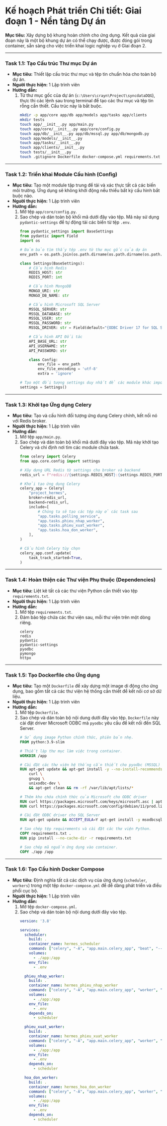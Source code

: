 # Kế hoạch Phát triển Chi tiết: Giai đoạn 1 - Nền tảng Dự án

**Mục tiêu:** Xây dựng bộ khung hoàn chỉnh cho ứng dụng. Kết quả của giai đoạn này là một bộ khung dự án có thể chạy được, được đóng gói trong container, sẵn sàng cho việc triển khai logic nghiệp vụ ở Giai đoạn 2.

---

### **Task 1.1: Tạo Cấu trúc Thư mục Dự án**

*   **Mục tiêu:** Thiết lập cấu trúc thư mục và tệp tin chuẩn hóa cho toàn bộ dự án.
*   **Người thực hiện:** 1 Lập trình viên
*   **Hướng dẫn:**
    1.  Từ thư mục gốc của dự án (`c:\Users\crayn\Project\syncdataDQG`), thực thi các lệnh sau trong terminal để tạo các thư mục và tệp tin rỗng cần thiết. Cấu trúc này là bắt buộc.
        ```bash
        mkdir -p app/core app/db app/models app/tasks app/clients
        mkdir tests
        touch app/__init__.py app/main.py
        touch app/core/__init__.py app/core/config.py
        touch app/db/__init__.py app/db/mssql.py app/db/mongodb.py
        touch app/models/__init__.py
        touch app/tasks/__init__.py
        touch app/clients/__init__.py
        touch tests/__init__.py
        touch .gitignore Dockerfile docker-compose.yml requirements.txt
        ```

---

### **Task 1.2: Triển khai Module Cấu hình (Config)**

*   **Mục tiêu:** Tạo một module tập trung để tải và xác thực tất cả các biến môi trường. Ứng dụng sẽ không khởi động nếu thiếu bất kỳ cấu hình bắt buộc nào.
*   **Người thực hiện:** 1 Lập trình viên
*   **Hướng dẫn:**
    1.  Mở tệp `app/core/config.py`.
    2.  Sao chép và dán toàn bộ khối mã dưới đây vào tệp. Mã này sử dụng `pydantic-settings` để tự động tải các biến từ tệp `.env`.
        ```python
        from pydantic_settings import BaseSettings
        from pydantic import Field
        import os

        # Đảm bảo tìm thấy tệp .env từ thư mục gốc của dự án
        env_path = os.path.join(os.path.dirname(os.path.dirname(os.path.dirname(__file__))), '.env')

        class Settings(BaseSettings):
            # Cấu hình Redis
            REDIS_HOST: str
            REDIS_PORT: int

            # Cấu hình MongoDB
            MONGO_URI: str
            MONGO_DB_NAME: str

            # Cấu hình Microsoft SQL Server
            MSSQL_SERVER: str
            MSSQL_DATABASE: str
            MSSQL_USER: str
            MSSQL_PASSWORD: str
            MSSQL_DRIVER: str = Field(default="{ODBC Driver 17 for SQL Server}")

            # Cấu hình API Đối tác
            API_BASE_URL: str
            API_USERNAME: str
            API_PASSWORD: str

            class Config:
                env_file = env_path
                env_file_encoding = 'utf-8'
                extra = 'ignore'

        # Tạo một đối tượng settings duy nhất để các module khác import
        settings = Settings()
        ```

---

### **Task 1.3: Khởi tạo Ứng dụng Celery**

*   **Mục tiêu:** Tạo và cấu hình đối tượng ứng dụng Celery chính, kết nối nó với Redis broker.
*   **Người thực hiện:** 1 Lập trình viên
*   **Hướng dẫn:**
    1.  Mở tệp `app/main.py`.
    2.  Sao chép và dán toàn bộ khối mã dưới đây vào tệp. Mã này khởi tạo Celery và chỉ định nơi tìm các module chứa task.
        ```python
        from celery import Celery
        from app.core.config import settings

        # Xây dựng URL Redis từ settings cho broker và backend
        redis_url = f"redis://{settings.REDIS_HOST}:{settings.REDIS_PORT}/0"

        # Khởi tạo ứng dụng Celery
        celery_app = Celery(
            "project_hermes",
            broker=redis_url,
            backend=redis_url,
            include=[
                # Chúng ta sẽ tạo các tệp này ở các task sau
                "app.tasks.polling_service",
                "app.tasks.phieu_nhap_worker",
                "app.tasks.phieu_xuat_worker",
                "app.tasks.hoa_don_worker",
            ],
        )

        # Cấu hình Celery tùy chọn
        celery_app.conf.update(
            task_track_started=True,
        )
        ```

---

### **Task 1.4: Hoàn thiện các Thư viện Phụ thuộc (Dependencies)**

*   **Mục tiêu:** Liệt kê tất cả các thư viện Python cần thiết vào tệp `requirements.txt`.
*   **Người thực hiện:** 1 Lập trình viên
*   **Hướng dẫn:**
    1.  Mở tệp `requirements.txt`.
    2.  Đảm bảo tệp chứa các thư viện sau, mỗi thư viện trên một dòng riêng.
        ```
        celery
        redis
        pydantic
        pydantic-settings
        pyodbc
        pymongo
        httpx
        ```

---

### **Task 1.5: Tạo Dockerfile cho Ứng dụng**

*   **Mục tiêu:** Tạo một `Dockerfile` để xây dựng một image di động cho ứng dụng, bao gồm tất cả các thư viện hệ thống cần thiết để kết nối cơ sở dữ liệu.
*   **Người thực hiện:** 1 Lập trình viên
*   **Hướng dẫn:**
    1.  Mở tệp `Dockerfile`.
    2.  Sao chép và dán toàn bộ nội dung dưới đây vào tệp. `Dockerfile` này cài đặt driver Microsoft ODBC mà `pyodbc` yêu cầu để kết nối đến SQL Server.
        ```dockerfile
        # Sử dụng image Python chính thức, phiên bản nhẹ.
        FROM python:3.9-slim

        # Thiết lập thư mục làm việc trong container.
        WORKDIR /app

        # Cài đặt các thư viện hệ thống cần thiết cho pyodbc (MSSQL)
        RUN apt-get update && apt-get install -y --no-install-recommends \
            curl \
            gnupg \
            unixodbc-dev \
            && apt-get clean && rm -rf /var/lib/apt/lists/*

        # Thêm kho chứa chính thức của Microsoft cho ODBC driver
        RUN curl https://packages.microsoft.com/keys/microsoft.asc | apt-key add -
        RUN curl https://packages.microsoft.com/config/debian/11/prod.list > /etc/apt/sources.list.d/mssql-release.list

        # Cài đặt ODBC driver cho SQL Server
        RUN apt-get update && ACCEPT_EULA=Y apt-get install -y msodbcsql17

        # Sao chép tệp requirements và cài đặt các thư viện Python.
        COPY requirements.txt .
        RUN pip install --no-cache-dir -r requirements.txt

        # Sao chép mã nguồn ứng dụng vào container.
        COPY ./app /app
        ```

---

### **Task 1.6: Tạo Cấu hình Docker Compose**

*   **Mục tiêu:** Định nghĩa tất cả các dịch vụ của ứng dụng (`scheduler`, `workers`) trong một tệp `docker-compose.yml` để dễ dàng phát triển và điều phối cục bộ.
*   **Người thực hiện:** 1 Lập trình viên
*   **Hướng dẫn:**
    1.  Mở tệp `docker-compose.yml`.
    2.  Sao chép và dán toàn bộ nội dung dưới đây vào tệp.
        ```yaml
        version: '3.8'

        services:
          scheduler:
            build: .
            container_name: hermes_scheduler
            command: ["celery", "-A", "app.main.celery_app", "beat", "--loglevel=info", "-s", "/tmp/celerybeat-schedule"]
            volumes:
              - ./app:/app
            env_file:
              - .env

          phieu_nhap_worker:
            build: .
            container_name: hermes_phieu_nhap_worker
            command: ["celery", "-A", "app.main.celery_app", "worker", "-Q", "phieu_nhap_queue", "--loglevel=info", "-c", "2"]
            volumes:
              - ./app:/app
            env_file:
              - .env
            depends_on:
              - scheduler

          phieu_xuat_worker:
            build: .
            container_name: hermes_phieu_xuat_worker
            command: ["celery", "-A", "app.main.celery_app", "worker", "-Q", "phieu_xuat_queue", "--loglevel=info", "-c", "2"]
            volumes:
              - ./app:/app
            env_file:
              - .env
            depends_on:
              - scheduler

          hoa_don_worker:
            build: .
            container_name: hermes_hoa_don_worker
            command: ["celery", "-A", "app.main.celery_app", "worker", "-Q", "hoa_don_queue", "--loglevel=info", "-c", "2"]
            volumes:
              - ./app:/app
            env_file:
              - .env
            depends_on:
              - scheduler